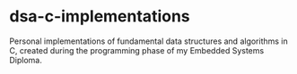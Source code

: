 # dsa-c-implementations
Personal implementations of fundamental data structures and algorithms in C, created during the programming phase of my Embedded Systems Diploma.
